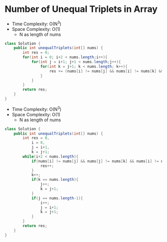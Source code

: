 # Number of Unequal Triplets in Array
- Time Complexity: O(N<sup>3</sup>)
- Space Complexity: O(1)
  - N as length of nums

```java
class Solution {
    public int unequalTriplets(int[] nums) {
        int res = 0;
        for(int i = 0; i+2 < nums.length;i++){
            for(int j = i+1; j+1 < nums.length;j++){
                for(int k = j+1; k < nums.length; k++){
                    res += (nums[i] != nums[j] && nums[i] != nums[k] && nums[j] != nums[k])? 1: 0;
                }
            }
        }
        return res;
    }
}
```

- Time Complexity: O(N<sup>3</sup>)
- Space Complexity: O(1)
  - N as length of nums

```java
class Solution {
    public int unequalTriplets(int[] nums) {
        int res = 0,
            i = 0,
            j = i+1,
            k = j+1;
        while(i+2 < nums.length){
            if(nums[i] != nums[j] && nums[j] != nums[k] && nums[i] != nums[k]){
                res++;
            }
            k++;
            if(k == nums.length){
                j++;
                k = j+1;
            }
            if(j == nums.length-1){
                i++;
                j = i+1;
                k = j+1;
            }
        }
        return res;
    }
}
```
